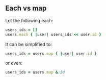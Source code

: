 ## Each vs map

Let the following each:

```ruby
users_ids = []
users.each { |user| users_ids << user.id }
```

It can be simplified to:

```ruby
users_ids = users.map { |user| user.id }
```

or even:

```ruby
users_ids = users.map &:id
```